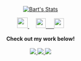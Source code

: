 <p align="center">
  <a href="https://github.com/binglot" class="rich-diff-level-one">
    <img src="https://github-readme-stats.vercel.app/api?username=binglot&title_color=333&text_color=777" alt="Bart's Stats" >
  </a>
</p>

<p align="center">
  <a href= "https://twitter.com/bartinglot" alt="Bart's Twitter">
    <img src="https://img.icons8.com/ios-filled/256/000000/twitter.svg" width="28px"/>
  </a>
  &emsp;
  <a href="https://linkedin.com/in/binglot" alt="Bart's LinkedIn">
    <img src="https://img.icons8.com/ios-filled/256/000000/linkedin.svg" width="26px"/>
  &emsp;
  <a href="https://osdfir.blogspot.com/" alt="Google's DFIR Blog">
    <img src="https://img.icons8.com/ios-filled/256/000000/blogger.svg" width="26px"/>
  </a>
  <br><br>
  <strong>Check out my work below!</strong>
  <br><br>
  <a href="https://badges.pufler.dev">
    <img src="https://badges.pufler.dev/visits/binglot/binglot?style=flat-square&color=black&logo=github">
  </a>
  <a href="https://badges.pufler.dev">
    <img src="https://badges.pufler.dev/years/binglot?style=flat-square&color=black&logo=github">
  </a>
  <a href="https://badges.pufler.dev">
    <img src="https://badges.pufler.dev/repos/binglot?style=flat-square&color=black&logo=github">
  </a>
</p>
